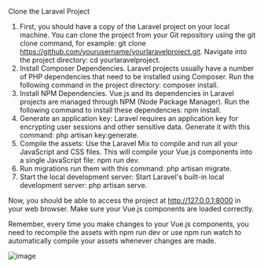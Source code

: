 Clone the Laravel Project

1. First, you should have a copy of the Laravel project on your local machine. You can clone the project from your Git repository using the git clone command, for example: git clone https://github.com/yourusername/yourlaravelproject.git.
Navigate into the project directory: cd yourlaravelproject.
2. Install Composer Dependencies.
Laravel projects usually have a number of PHP dependencies that need to be installed using Composer. Run the following command in the project directory: composer install.
3. Install NPM Dependencies.
Vue.js and its dependencies in Laravel projects are managed through NPM (Node Package Manager). Run the following command to install these dependencies: npm install.
4. Generate an application key: Laravel requires an application key for encrypting user sessions and other sensitive data. Generate it with this command: php artisan key:generate.
5. Compile the assets: Use the Laravel Mix to compile and run all your JavaScript and CSS files. This will compile your Vue.js components into a single JavaScript file: npm run dev.
6. Run migrations run them with this command: php artisan migrate.
7. Start the local development server: Start Laravel's built-in local development server: php artisan serve.

Now, you should be able to access the project at http://127.0.0.1:8000 in your web browser. Make sure your Vue.js components are loaded correctly.

Remember, every time you make changes to your Vue.js components, you need to recompile the assets with npm run dev or use npm run watch to automatically compile your assets whenever changes are made.


![image](https://github.com/KhanyisoK/tic-tac-toe/assets/38207293/393fe2c6-62a0-4ca4-9ea6-21278aebc7c4)

